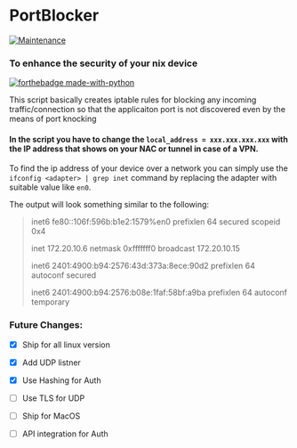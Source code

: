 # PortBlocker 
[![Maintenance](https://img.shields.io/badge/Maintained%3F-yes-green.svg)](https://GitHub.com/Naereen/StrapDown.js/graphs/commit-activity)



### To enhance the security of your nix device
[![forthebadge made-with-python](http://ForTheBadge.com/images/badges/made-with-python.svg)](https://www.python.org/)

This script basically creates iptable rules for blocking any incoming traffic/connection so that the applicaiton port is not discovered even by the means of port knocking

#### In the script you have to change the `local_address = xxx.xxx.xxx.xxx` with the IP address that shows on your NAC or tunnel in case of a VPN.
To find the ip address of your device over a network you can simply use the `ifconfig <adapter> | grep inet` command by replacing the adapter with suitable value like `en0`. 

The output will look something similar to the following:

>inet6 fe80::106f:596b:b1e2:1579%en0 prefixlen 64 secured scopeid 0x4
>
>inet 172.20.10.6 netmask 0xfffffff0 broadcast 172.20.10.15
>
>inet6 2401:4900:b94:2576:43d:373a:8ece:90d2 prefixlen 64 autoconf secured
>
>inet6 2401:4900:b94:2576:b08e:1faf:58bf:a9ba prefixlen 64 autoconf temporary


### Future Changes:
- [x] Ship for all linux version
- [x] Add UDP listner 
- [x] Use Hashing for Auth
- [ ] Use TLS for UDP
- [ ] Ship for MacOS
- [ ] API integration for Auth


